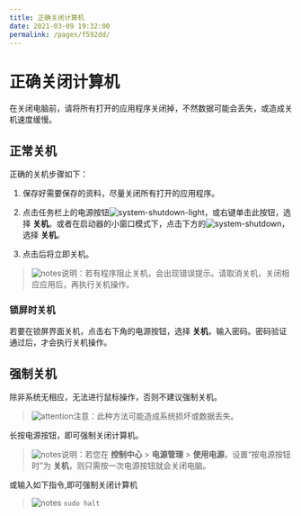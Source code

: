 ```yaml
---
title: 正确关闭计算机
date: 2021-03-09 19:32:00
permalink: /pages/f592dd/
---
```

# 正确关闭计算机

在关闭电脑前，请将所有打开的应用程序关闭掉，不然数据可能会丢失，或造成关机速度缓慢。

## 正常关机

正确的关机步骤如下：

1. 保存好需要保存的资料，尽量关闭所有打开的应用程序。

2. 点击任务栏上的电源按钮![system-shutdown-light](./fig/system-shutdown-light.svg)，或右键单击此按钮，选择 **关机**。或者在启动器的小窗口模式下，点击下方的![system-shutdown](./fig/system-shutdown.svg)，选择 **关机**。

3. 点击后将立即关机。

> ![notes](./fig/notes.svg)说明：若有程序阻止关机，会出现错误提示。请取消关机，关闭相应应用后，再执行关机操作。

### 锁屏时关机

若要在锁屏界面关机，点击右下角的电源按钮，选择 **关机**，输入密码。密码验证通过后，才会执行关机操作。

## 强制关机

除非系统无相应，无法进行鼠标操作，否则不建议强制关机。

> ![attention](./fig/attention.svg)注意：此种方法可能造成系统损坏或数据丢失。

长按电源按钮，即可强制关闭计算机。

> ![notes](./fig/notes.svg)说明：若您在 **控制中心** > **电源管理** > **使用电源**，设置“按电源按钮时”为 **关机**，则只需按一次电源按钮就会关闭电脑。

或输入如下指令,即可强制关闭计算机

> ![notes](./fig/notes.svg) `sudo halt`


